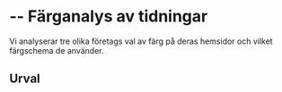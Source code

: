 --
Färganalys av tidningar
=======================

Vi analyserar tre olika företags val av färg på deras hemsidor och vilket färgschema de använder. 

Urval
-----------------------
